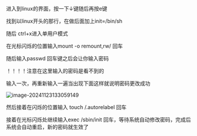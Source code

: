 进入到linux的界面，按一下↓键随后再按e键



找到以linux开头的那行，在做后面加上init=/bin/sh

随后 ctrl+x进入单用户模式

在光标闪烁的位置输入mount -o remount,rw/   回车

随后输入passwd 回车键之后会让你输入密码

！！！！注意在这里输入的密码是看不到的

输入一次，再重新输入一遍当出现下面这样就说明密码更改成功

![image-20241123133059149](C:\Users\20655\AppData\Roaming\Typora\typora-user-images\image-20241123133059149.png)

然后接着在闪烁的位置输入 touch /.autorelabel  回车

接着在光标闪烁处继续输入exec /sbin/init 回车，等待系统自动修改密码，完成后系统会自动重启，新的密码就生效了